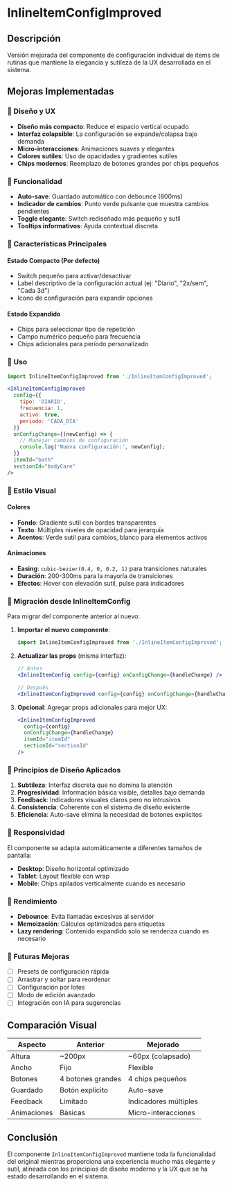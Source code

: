 # InlineItemConfigImproved

## Descripción
Versión mejorada del componente de configuración individual de items de rutinas que mantiene la elegancia y sutileza de la UX desarrollada en el sistema.

## Mejoras Implementadas

### 🎨 Diseño y UX
- **Diseño más compacto**: Reduce el espacio vertical ocupado
- **Interfaz colapsible**: La configuración se expande/colapsa bajo demanda
- **Micro-interacciones**: Animaciones suaves y elegantes
- **Colores sutiles**: Uso de opacidades y gradientes sutiles
- **Chips modernos**: Reemplazo de botones grandes por chips pequeños

### 🔧 Funcionalidad
- **Auto-save**: Guardado automático con debounce (800ms)
- **Indicador de cambios**: Punto verde pulsante que muestra cambios pendientes
- **Toggle elegante**: Switch rediseñado más pequeño y sutil
- **Tooltips informativos**: Ayuda contextual discreta

### 🎯 Características Principales

#### Estado Compacto (Por defecto)
- Switch pequeño para activar/desactivar
- Label descriptivo de la configuración actual (ej: "Diario", "2x/sem", "Cada 3d")
- Icono de configuración para expandir opciones

#### Estado Expandido
- Chips para seleccionar tipo de repetición
- Campo numérico pequeño para frecuencia
- Chips adicionales para período personalizado

### 📝 Uso

```jsx
import InlineItemConfigImproved from './InlineItemConfigImproved';

<InlineItemConfigImproved
  config={{
    tipo: 'DIARIO',
    frecuencia: 1,
    activo: true,
    periodo: 'CADA_DIA'
  }}
  onConfigChange={(newConfig) => {
    // Manejar cambios de configuración
    console.log('Nueva configuración:', newConfig);
  }}
  itemId="bath"
  sectionId="bodyCare"
/>
```

### 🎨 Estilo Visual

#### Colores
- **Fondo**: Gradiente sutil con bordes transparentes
- **Texto**: Múltiples niveles de opacidad para jerarquía
- **Acentos**: Verde sutil para cambios, blanco para elementos activos

#### Animaciones
- **Easing**: `cubic-bezier(0.4, 0, 0.2, 1)` para transiciones naturales
- **Duración**: 200-300ms para la mayoría de transiciones
- **Efectos**: Hover con elevación sutil, pulse para indicadores

### 🔄 Migración desde InlineItemConfig

Para migrar del componente anterior al nuevo:

1. **Importar el nuevo componente**:
   ```jsx
   import InlineItemConfigImproved from './InlineItemConfigImproved';
   ```

2. **Actualizar las props** (misma interfaz):
   ```jsx
   // Antes
   <InlineItemConfig config={config} onConfigChange={handleChange} />
   
   // Después
   <InlineItemConfigImproved config={config} onConfigChange={handleChange} />
   ```

3. **Opcional**: Agregar props adicionales para mejor UX:
   ```jsx
   <InlineItemConfigImproved
     config={config}
     onConfigChange={handleChange}
     itemId="itemId"
     sectionId="sectionId"
   />
   ```

### 🎯 Principios de Diseño Aplicados

1. **Subtileza**: Interfaz discreta que no domina la atención
2. **Progresividad**: Información básica visible, detalles bajo demanda
3. **Feedback**: Indicadores visuales claros pero no intrusivos
4. **Consistencia**: Coherente con el sistema de diseño existente
5. **Eficiencia**: Auto-save elimina la necesidad de botones explícitos

### 📱 Responsividad

El componente se adapta automáticamente a diferentes tamaños de pantalla:
- **Desktop**: Diseño horizontal optimizado
- **Tablet**: Layout flexible con wrap
- **Mobile**: Chips apilados verticalmente cuando es necesario

### 🚀 Rendimiento

- **Debounce**: Evita llamadas excesivas al servidor
- **Memoización**: Cálculos optimizados para etiquetas
- **Lazy rendering**: Contenido expandido solo se renderiza cuando es necesario

### 🔮 Futuras Mejoras

- [ ] Presets de configuración rápida
- [ ] Arrastrar y soltar para reordenar
- [ ] Configuración por lotes
- [ ] Modo de edición avanzado
- [ ] Integración con IA para sugerencias

## Comparación Visual

| Aspecto | Anterior | Mejorado |
|---------|----------|----------|
| Altura | ~200px | ~60px (colapsado) |
| Ancho | Fijo | Flexible |
| Botones | 4 botones grandes | 4 chips pequeños |
| Guardado | Botón explícito | Auto-save |
| Feedback | Limitado | Indicadores múltiples |
| Animaciones | Básicas | Micro-interacciones |

## Conclusión

El componente `InlineItemConfigImproved` mantiene toda la funcionalidad del original mientras proporciona una experiencia mucho más elegante y sutil, alineada con los principios de diseño moderno y la UX que se ha estado desarrollando en el sistema. 
